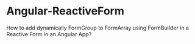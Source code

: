 # Angular-ReactiveForm
How to add dynamically FormGroup to FormArray using FormBuilder in a Reactive Form in an Angular App?
